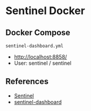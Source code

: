 # Sentinel Docker

## Docker Compose
`sentinel-dashboard.yml`

- [http://localhost:8858/](http://localhost:8858/)
- User: sentinel / sentinel

## References
- [Sentinel](https://github.com/alibaba/Sentinel)
- [sentinel-dashboard](https://hub.docker.com/r/bladex/sentinel-dashboard)